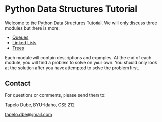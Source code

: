 # Python Data Structures Tutorial

Welcome to the Python Data Structures Tutorial.  We will only discuss three modules but there is more:

- [Queues](3-queues.md)
- [Linked Lists](2-linked-lists.md)
- [Trees](1-trees.md)

Each module will contain descriptions and examples.  At the end of each module, you will find a problem to solve on your own.  You should only look at the solution after you have attempted to solve the problem first.

## Contact

For questions or comments, please send them to:

Tapelo Dube, BYU-Idaho, CSE 212

tapelo.dbe@gmail.com

